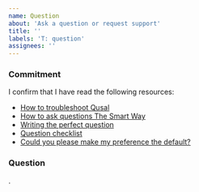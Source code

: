 ```yaml
---
name: Question
about: 'Ask a question or request support'
title: ''
labels: 'T: question'
assignees: ''
---
```


### Commitment

I confirm that I have read the following resources:

- [How to troubleshoot Qusal](https://github.com/ben-grande/qusal/blob/main/docs/TROUBLESHOOT.md)
- [How to ask questions The Smart Way](http://catb.org/esr/faqs/smart-questions.html)
- [Writing the perfect question](https://codeblog.jonskeet.uk/2010/08/29/writing-the-perfect-question/)
- [Question checklist](https://codeblog.jonskeet.uk/2012/11/24/stack-overflow-question-checklist/)
- [Could you please make my preference the default?](https://www.qubes-os.org/faq/#could-you-please-make-my-preference-the-default)

<!--
If it doesn't affect a large user base, you will have more chance to get our
attention by contributing to the project either helping on support, code or
money contribution than trying to deeply justify why you preferences should be
the default.

If you haven't read at least two of the aforementioned resources, there is a
good chance your text will not be well written and therefore considered
invalid.
-->

### Question



.
